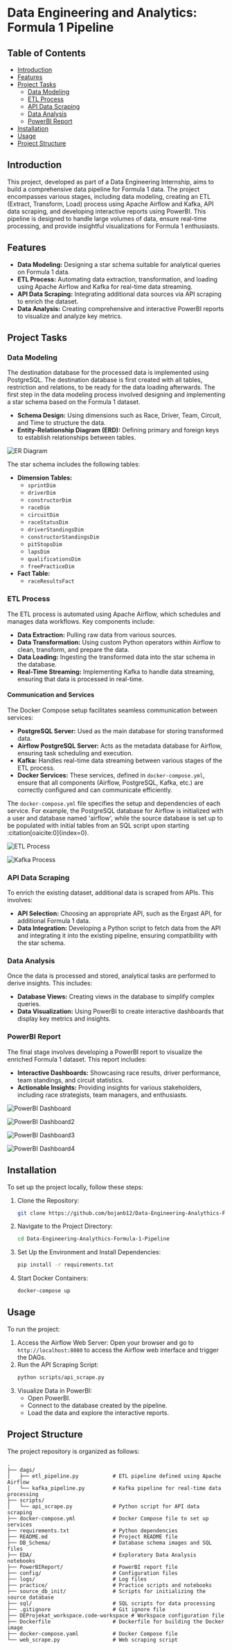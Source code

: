 # Data Engineering and Analytics: Formula 1 Pipeline

## Table of Contents

- [Introduction](#introduction)
- [Features](#features)
- [Project Tasks](#project-tasks)
  - [Data Modeling](#data-modeling)
  - [ETL Process](#etl-process)
  - [API Data Scraping](#api-data-scraping)
  - [Data Analysis](#data-analysis)
  - [PowerBI Report](#powerbi-report)
- [Installation](#installation)
- [Usage](#usage)
- [Project Structure](#project-structure)

## Introduction

This project, developed as part of a Data Engineering Internship, aims to build a comprehensive data pipeline for Formula 1 data. The project encompasses various stages, including data modeling, creating an ETL (Extract, Transform, Load) process using Apache Airflow and Kafka, API data scraping, and developing interactive reports using PowerBI. This pipeline is designed to handle large volumes of data, ensure real-time processing, and provide insightful visualizations for Formula 1 enthusiasts.

## Features

- **Data Modeling:** Designing a star schema suitable for analytical queries on Formula 1 data.
- **ETL Process:** Automating data extraction, transformation, and loading using Apache Airflow and Kafka for real-time data streaming.
- **API Data Scraping:** Integrating additional data sources via API scraping to enrich the dataset.
- **Data Analysis:** Creating comprehensive and interactive PowerBI reports to visualize and analyze key metrics.

## Project Tasks

### Data Modeling

The destination database for the processed data is implemented using PostgreSQL. The destination database is first created with all tables, restriction and relations, to be ready for the data loading afterwards.
The first step in the data modeling process involved designing and implementing a star schema based on the Formula 1 dataset.

- **Schema Design:** Using dimensions such as Race, Driver, Team, Circuit, and Time to structure the data.
- **Entity-Relationship Diagram (ERD):** Defining primary and foreign keys to establish relationships between tables.

![ER Diagram](https://github.com/bojanb12/Data-Engineering-Analythics-Formula-1-Pipeline/blob/main/Readme/F1DataSet_Schema%20(5).png)

The star schema includes the following tables:

- **Dimension Tables:**
  - `sprintDim`
  - `driverDim`
  - `constructorDim`
  - `raceDim`
  - `circuitDim`
  - `raceStatusDim`
  - `driverStandingsDim`
  - `constructorStandingsDim`
  - `pitStopsDim`
  - `lapsDim`
  - `qualificationsDim`
  - `freePracticeDim`
- **Fact Table:**
  - `raceResultsFact`

### ETL Process

The ETL process is automated using Apache Airflow, which schedules and manages data workflows. Key components include:

- **Data Extraction:** Pulling raw data from various sources.
- **Data Transformation:** Using custom Python operators within Airflow to clean, transform, and prepare the data.
- **Data Loading:** Ingesting the transformed data into the star schema in the database.
- **Real-Time Streaming:** Implementing Kafka to handle data streaming, ensuring that data is processed in real-time.

#### Communication and Services

The Docker Compose setup facilitates seamless communication between services:

- **PostgreSQL Server:** Used as the main database for storing transformed data.
- **Airflow PostgreSQL Server:** Acts as the metadata database for Airflow, ensuring task scheduling and execution.
- **Kafka:** Handles real-time data streaming between various stages of the ETL process.
- **Docker Services:** These services, defined in `docker-compose.yml`, ensure that all components (Airflow, PostgreSQL, Kafka, etc.) are correctly configured and can communicate efficiently.

The `docker-compose.yml` file specifies the setup and dependencies of each service. For example, the PostgreSQL database for Airflow is initialized with a user and database named 'airflow', while the source database is set up to be populated with initial tables from an SQL script upon starting&#8203;:citation[oaicite:0]{index=0}&#8203;.

![ETL Process](https://github.com/bojanb12/Data-Engineering-Analythics-Formula-1-Pipeline/blob/main/Readme/csv_pipeline.png)

![Kafka Process](https://github.com/bojanb12/Data-Engineering-Analythics-Formula-1-Pipeline/blob/main/Readme/kafka_consumeAndLoadDag.png)

### API Data Scraping

To enrich the existing dataset, additional data is scraped from APIs. This involves:

- **API Selection:** Choosing an appropriate API, such as the Ergast API, for additional Formula 1 data.
- **Data Integration:** Developing a Python script to fetch data from the API and integrating it into the existing pipeline, ensuring compatibility with the star schema.

### Data Analysis

Once the data is processed and stored, analytical tasks are performed to derive insights. This includes:

- **Database Views:** Creating views in the database to simplify complex queries.
- **Data Visualization:** Using PowerBI to create interactive dashboards that display key metrics and insights.

### PowerBI Report

The final stage involves developing a PowerBI report to visualize the enriched Formula 1 dataset. This report includes:

- **Interactive Dashboards:** Showcasing race results, driver performance, team standings, and circuit statistics.
- **Actionable Insights:** Providing insights for various stakeholders, including race strategists, team managers, and enthusiasts.

![PowerBI Dashboard](https://github.com/bojanb12/Data-Engineering-Analythics-Formula-1-Pipeline/blob/main/Readme/report2.png)

![PowerBI Dashboard2](https://github.com/bojanb12/Data-Engineering-Analythics-Formula-1-Pipeline/blob/main/Readme/report1.png)

![PowerBI Dashboard3](https://github.com/bojanb12/Data-Engineering-Analythics-Formula-1-Pipeline/blob/main/Readme/report3.png)

![PowerBI Dashboard4](https://github.com/bojanb12/Data-Engineering-Analythics-Formula-1-Pipeline/blob/main/Readme/report4.png)

## Installation

To set up the project locally, follow these steps:

1. Clone the Repository:
    ```sh
    git clone https://github.com/bojanb12/Data-Engineering-Analythics-Formula-1-Pipeline.git
    ```
2. Navigate to the Project Directory:
    ```sh
    cd Data-Engineering-Analythics-Formula-1-Pipeline
    ```
3. Set Up the Environment and Install Dependencies:
    ```sh
    pip install -r requirements.txt
    ```
4. Start Docker Containers:
    ```sh
    docker-compose up
    ```

## Usage

To run the project:

1. Access the Airflow Web Server: Open your browser and go to `http://localhost:8080` to access the Airflow web interface and trigger the DAGs.
2. Run the API Scraping Script:
    ```sh
    python scripts/api_scrape.py
    ```
3. Visualize Data in PowerBI:
    - Open PowerBI.
    - Connect to the database created by the pipeline.
    - Load the data and explore the interactive reports.

## Project Structure

The project repository is organized as follows:

    .
    ├── dags/
    │   ├── etl_pipeline.py           # ETL pipeline defined using Apache Airflow
    │   └── kafka_pipeline.py         # Kafka pipeline for real-time data processing
    ├── scripts/
    │   └── api_scrape.py             # Python script for API data scraping
    ├── docker-compose.yml            # Docker Compose file to set up services
    ├── requirements.txt              # Python dependencies
    ├── README.md                     # Project README file
    ├── DB_Schema/                    # Database schema images and SQL files
    ├── EDA/                          # Exploratory Data Analysis notebooks
    ├── PowerBIReport/                # PowerBI report file
    ├── config/                       # Configuration files
    ├── logs/                         # Log files
    ├── practice/                     # Practice scripts and notebooks
    ├── source_db_init/               # Scripts for initializing the source database
    ├── sql/                          # SQL scripts for data processing
    ├── .gitignore                    # Git ignore file
    ├── DEProjekat_workspace.code-workspace # Workspace configuration file
    ├── Dockerfile                    # Dockerfile for building the Docker image
    ├── docker-compose.yaml           # Docker Compose file
    └── web_scrape.py                 # Web scraping script
